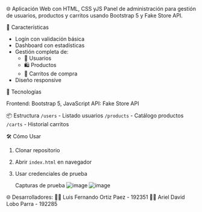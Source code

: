 🌐 Aplicación Web con HTML, CSS yJS
Panel de administración para gestión de usuarios, productos y carritos usando Bootstrap 5 y Fake Store API.

🚀 Características

- Login con validación básica
- Dashboard con estadísticas
- Gestión completa de:
  - 👥 Usuarios
  - 🛍️ Productos
  - 🛒 Carritos de compra
- Diseño responsive

🔧 Tecnologías

 Frontend: Bootstrap 5, JavaScript
 API: Fake Store API

 📦 Estructura
`/users` - Listado usuarios
`/products` - Catálogo productos
`/carts` - Historial carritos

🛠 Cómo Usar

1. Clonar repositorio
2. Abrir `index.html` en navegador
3. Usar credenciales de prueba

   Capturas de prueba
    ![image](https://github.com/user-attachments/assets/147291e6-d92f-4207-bcbd-f88d5d66130c)
    ![image](https://github.com/user-attachments/assets/360f2be6-55f6-4929-b196-f8f3825b8acd)


🌐 Desarrolladores:
👨‍💻 Luis Fernando Ortiz Paez - 192351 👨‍💻 Ariel David Lobo Parra - 192285

